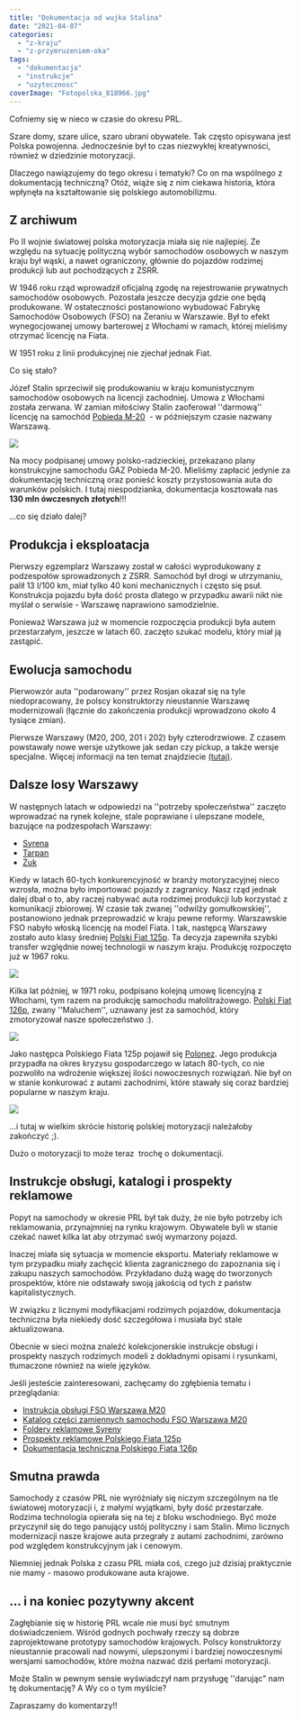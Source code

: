 ```yaml
---
title: "Dokumentacja od wujka Stalina"
date: "2021-04-07"
categories:
  - "z-kraju"
  - "z-przymruzeniem-oka"
tags:
  - "dokumentacja"
  - "instrukcje"
  - "uzytecznosc"
coverImage: "Fotopolska_818966.jpg"
---
```


Cofniemy się w nieco w czasie do okresu PRL.

Szare domy, szare ulice, szaro ubrani obywatele. Tak często opisywana jest Polska powojenna. Jednocześnie był to czas niezwykłej kreatywności, również w dziedzinie motoryzacji.

Dlaczego nawiązujemy do tego okresu i tematyki? Co on ma wspólnego z dokumentacją techniczną? Otóż, wiąże się z nim ciekawa historia, która wpłynęła na kształtowanie się polskiego automobilizmu.

## Z archiwum

Po II wojnie światowej polska motoryzacja miała się nie najlepiej. Ze względu na sytuację polityczną wybór samochodów osobowych w naszym kraju był wąski, a nawet ograniczony, głównie do pojazdów rodzimej produkcji lub aut pochodzących z ZSRR.

W 1946 roku rząd wprowadził oficjalną zgodę na rejestrowanie prywatnych samochodów osobowych. Pozostała jeszcze decyzja gdzie one będą produkowane. W ostateczności postanowiono wybudować Fabrykę Samochodów Osobowych (FSO) na Żeraniu w Warszawie. Był to efekt wynegocjowanej umowy barterowej z Włochami w ramach, której mieliśmy otrzymać licencję na Fiata.

W 1951 roku z linii produkcyjnej nie zjechał jednak Fiat.

Co się stało?

Józef Stalin sprzeciwił się produkowaniu w kraju komunistycznym samochodów osobowych na licencji zachodniej. Umowa z Włochami została zerwana. W zamian miłościwy Stalin zaoferował ''darmową'' licencję na samochód [Pobieda M-20](https://pl.wikipedia.org/wiki/GAZ-M20_Pobieda)  - w późniejszym czasie nazwany Warszawą.

[![](images/Warszawa.jpg)](http://techwriter.pl/wp-content/uploads/2021/03/Warszawa.jpg)

Na mocy podpisanej umowy polsko-radzieckiej, przekazano plany konstrukcyjne samochodu GAZ Pobieda M-20. Mieliśmy zapłacić jedynie za dokumentację techniczną oraz ponieść koszty przystosowania auta do warunków polskich. I tutaj niespodzianka, dokumentacja kosztowała nas **130 mln ówczesnych złotych**!!!

...co się działo dalej?

## Produkcja i eksploatacja

Pierwszy egzemplarz Warszawy został w całości wyprodukowany z podzespołów sprowadzonych z ZSRR. Samochód był drogi w utrzymaniu, palił 13 l/100 km, miał tylko 40 koni mechanicznych i często się psuł. Konstrukcja pojazdu była dość prosta dlatego w przypadku awarii nikt nie myślał o serwisie - Warszawę naprawiono samodzielnie.

Ponieważ Warszawa już w momencie rozpoczęcia produkcji była autem przestarzałym, jeszcze w latach 60. zaczęto szukać modelu, który miał ją zastąpić.

## Ewolucja samochodu

Pierwowzór auta ''podarowany'' przez Rosjan okazał się na tyle niedopracowany, że polscy konstruktorzy nieustannie Warszawę modernizowali (łącznie do zakończenia produkcji wprowadzono około 4 tysiące zmian).

Pierwsze Warszawy (M20, 200, 201 i 202) były czterodrzwiowe. Z czasem powstawały nowe wersje użytkowe jak sedan czy pickup, a także wersje specjalne. Więcej informacji na ten temat znajdziecie [(tutaj)](https://pl.wikipedia.org/wiki/FSO_Warszawa).

## Dalsze losy Warszawy

W następnych latach w odpowiedzi na ''potrzeby społeczeństwa'' zaczęto wprowadzać na rynek kolejne, stale poprawiane i ulepszane modele, bazujące na podzespołach Warszawy:

- [Syrena](https://pl.wikipedia.org/wiki/FSO_Syrena)
- [Tarpan](https://pl.wikipedia.org/wiki/FSR_Tarpan)
- [Żuk](https://pl.wikipedia.org/wiki/FSC_%C5%BBuk)

Kiedy w latach 60-tych konkurencyjność w branży motoryzacyjnej nieco wzrosła, można było importować pojazdy z zagranicy. Nasz rząd jednak dalej dbał o to, aby raczej nabywać auta rodzimej produkcji lub korzystać z komunikacji zbiorowej. W czasie tak zwanej ''odwilży gomułkowskiej'', postanowiono jednak przeprowadzić w kraju pewne reformy. Warszawskie FSO nabyło włoską licencję na model Fiata. I tak, następcą Warszawy zostało auto klasy średniej [Polski Fiat 125p](https://en.wikipedia.org/wiki/Polski_Fiat_125p). Ta decyzja zapewniła szybki transfer względnie nowej technologii w naszym kraju. Produkcję rozpoczęto już w 1967 roku.

[![](images/fiat-125p.jpg)](http://techwriter.pl/wp-content/uploads/2021/03/fiat-125p.jpg)

Kilka lat później, w 1971 roku, podpisano kolejną umowę licencyjną z Włochami, tym razem na produkcję samochodu małolitrażowego. [Polski Fiat 126p](https://pl.wikipedia.org/wiki/Fiat_126), zwany ''Maluchem'', uznawany jest za samochód, który zmotoryzował nasze społeczeństwo :).

[![](images/maluch.jpeg)](http://techwriter.pl/wp-content/uploads/2021/03/maluch.jpeg)

Jako następca Polskiego Fiata 125p pojawił się [Polonez](https://pl.wikipedia.org/wiki/FSO_Polonez). Jego produkcja przypadła na okres kryzysu gospodarczego w latach 80-tych, co nie pozwoliło na wdrożenie większej ilości nowoczesnych rozwiązań. Nie był on w stanie konkurować z autami zachodnimi, które stawały się coraz bardziej popularne w naszym kraju.

[![](images/fso_polonez_78.jpg)](http://techwriter.pl/wp-content/uploads/2021/03/fso_polonez_78.jpg)

...i tutaj w wielkim skrócie historię polskiej motoryzacji należałoby zakończyć ;).

Dużo o motoryzacji to może teraz  trochę o dokumentacji.

## Instrukcje obsługi, katalogi i prospekty reklamowe

Popyt na samochody w okresie PRL był tak duży, że nie było potrzeby ich reklamowania, przynajmniej na rynku krajowym. Obywatele byli w stanie czekać nawet kilka lat aby otrzymać swój wymarzony pojazd.

Inaczej miała się sytuacja w momencie eksportu. Materiały reklamowe w tym przypadku miały zachęcić klienta zagranicznego do zapoznania się i zakupu naszych samochodów. Przykładano dużą wagę do tworzonych prospektów, które nie odstawały swoją jakością od tych z państw kapitalistycznych.

W związku z licznymi modyfikacjami rodzimych pojazdów, dokumentacja techniczna była niekiedy dość szczegółowa i musiała być stale aktualizowana.

Obecnie w sieci można znaleźć kolekcjonerskie instrukcje obsługi i prospekty naszych rodzimych modeli z dokładnymi opisami i rysunkami, tłumaczone również na wiele języków.

Jeśli jesteście zainteresowani, zachęcamy do zgłębienia tematu i przeglądania:

- [Instrukcja obsługi FSO Warszawa M20](https://gaz69.eu/biblioteka/pobieda/instrukcja-obslugi-fso-warszawa-m20/)
- [Katalog części zamiennych samochodu FSO Warszawa M20](https://gaz69.eu/biblioteka/pobieda/katalog-czesci-zamiennych-samochodu-warszawa-m20/)
- [Foldery reklamowe Syreny](https://autoarchiwum.blogspot.com/2014/04/trzy-foldery-syreny.html)
- [Prospekty reklamowe Polskiego Fiata 125p](https://autoarchiwum.blogspot.com/2014/10/prospekty-polskiego-fiata-125p-czesc-1.html)
- [Dokumentacja techniczna Polskiego Fiata 126p](https://autoarchiwum.blogspot.com/2014/03/literatura-techniczna-i-serwisowa-126p.html)

## Smutna prawda

Samochody z czasów PRL nie wyróżniały się niczym szczególnym na tle światowej motoryzacji i, z małymi wyjątkami, były dość przestarzałe. Rodzima technologia opierała się na tej z bloku wschodniego. Być może przyczynił się do tego panujący ustój polityczny i sam Stalin. Mimo licznych modernizacji nasze krajowe auta przegrały z autami zachodnimi, zarówno pod względem konstrukcyjnym jak i cenowym.

Niemniej jednak Polska z czasu PRL miała coś, czego już dzisiaj praktycznie nie mamy - masowo produkowane auta krajowe.

## ... i na koniec pozytywny akcent

Zagłębianie się w historię PRL wcale nie musi być smutnym doświadczeniem. Wśród godnych pochwały rzeczy są dobrze zaprojektowane prototypy samochodów krajowych. Polscy konstruktorzy nieustannie pracowali nad nowymi, ulepszonymi i bardziej nowoczesnymi wersjami samochodów, które można nazwać dziś perłami motoryzacji.

Może Stalin w pewnym sensie wyświadczył nam przysługę ''darując" nam tę dokumentację? A Wy co o tym myślcie?

Zapraszamy do komentarzy!!
